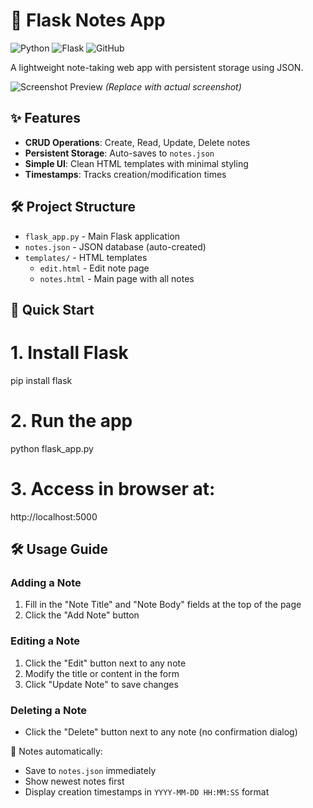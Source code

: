 # 📝 Flask Notes App

![Python](https://img.shields.io/badge/Python-3.x-blue)
![Flask](https://img.shields.io/badge/Flask-2.x-lightgrey)
![GitHub](https://img.shields.io/badge/license-MIT-green)

A lightweight note-taking web app with persistent storage using JSON.

![Screenshot Preview](https://via.placeholder.com/800x400?text=Flask+Notes+App+Screenshot) *(Replace with actual screenshot)*

## ✨ Features
- **CRUD Operations**: Create, Read, Update, Delete notes
- **Persistent Storage**: Auto-saves to `notes.json`
- **Simple UI**: Clean HTML templates with minimal styling
- **Timestamps**: Tracks creation/modification times

## 🛠️ Project Structure
- `flask_app.py` - Main Flask application  
- `notes.json` - JSON database (auto-created)  
- `templates/` - HTML templates  
  - `edit.html` - Edit note page  
  - `notes.html` - Main page with all notes  

## 🚀 Quick Start
# 1. Install Flask
pip install flask

# 2. Run the app
python flask_app.py

# 3. Access in browser at:
http://localhost:5000

## 🛠️ Usage Guide

### Adding a Note
1. Fill in the "Note Title" and "Note Body" fields at the top of the page
2. Click the "Add Note" button

### Editing a Note
1. Click the "Edit" button next to any note
2. Modify the title or content in the form
3. Click "Update Note" to save changes

### Deleting a Note
- Click the "Delete" button next to any note (no confirmation dialog)

📝 Notes automatically:
- Save to `notes.json` immediately
- Show newest notes first
- Display creation timestamps in `YYYY-MM-DD HH:MM:SS` format
